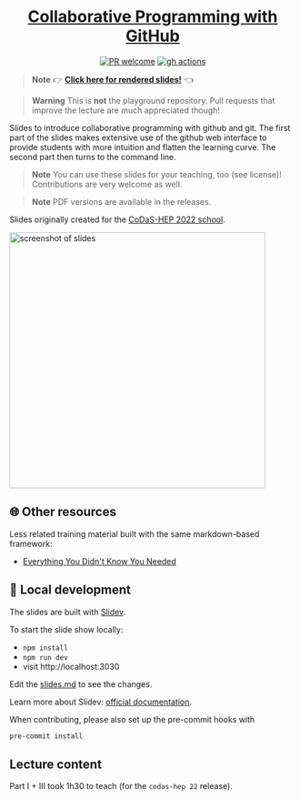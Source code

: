 <div align="center">

<h1><a href="https://klieret.github.io/collaborative-programming-github/">Collaborative Programming with GitHub</a></h1>

[![PR welcome](https://img.shields.io/badge/PR-Welcome-%23FF8300.svg)](https://git-scm.com/book/en/v2/GitHub-Contributing-to-a-Project)
[![gh actions](https://github.com/klieret/collaborative-programming-github/actions/workflows/deploy.yml/badge.svg)](https://github.com/klieret/collaborative-programming-github/actions)

</div>

> **Note**
> 👉 [**Click here for rendered slides!**](https://klieret.github.io/collaborative-programming-github/) 👈

> **Warning**
> This is **not** the playground repository.
> Pull requests that improve the lecture are much appreciated though!

Slides to introduce collaborative programming with github and git.
The first part of the slides makes extensive use of the github web interface
to provide students with more intuition and flatten the learning curve.
The second part then turns to the command line.

> **Note**
> You can use these slides for your teaching, too (see license)! Contributions are very welcome as well.

> **Note**
> PDF versions are available in the releases.

Slides originally created for the [CoDaS-HEP 2022 school](https://indico.cern.ch/event/1151367/).

<img width="450" alt="screenshot of slides" src="https://user-images.githubusercontent.com/13602468/201176505-ae9f2416-2b37-4ccf-a02d-85b600d5a3ae.png">

## 🌐 Other resources

Less related training material built with the same markdown-based framework:

* [Everything You Didn't Know You Needed](https://github.com/klieret/everything-you-didnt-now-you-needed)

## 🧰 Local development

The slides are built with [Slidev](https://github.com/slidevjs/slidev).

To start the slide show locally:

- `npm install`
- `npm run dev`
- visit http://localhost:3030

Edit the [slides.md](./slides.md) to see the changes.

Learn more about Slidev: [official documentation](https://sli.dev/).

When contributing, please also set up the pre-commit hooks with

```bash
pre-commit install
```

## Lecture content

Part I + III took 1h30 to teach (for the `codas-hep 22` release).
